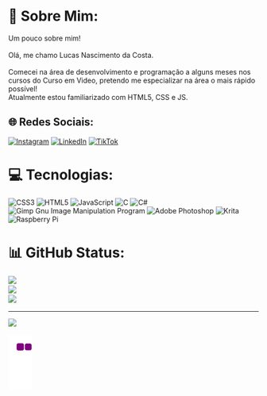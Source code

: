 # 💫 Sobre Mim:
Um pouco sobre mim!<br>  <br>Olá, me chamo Lucas Nascimento da Costa.<br><br>Comecei na área de desenvolvimento e programação a alguns meses nos cursos do Curso em Video, pretendo me especializar na área o mais rápido possível!<br>Atualmente estou familiarizado com HTML5, CSS e JS.


## 🌐 Redes Sociais:
[![Instagram](https://img.shields.io/badge/Instagram-%23E4405F.svg?logo=Instagram&logoColor=white)](https://instagram.com/tagram.com/lucas.costa19/) [![LinkedIn](https://img.shields.io/badge/LinkedIn-%230077B5.svg?logo=linkedin&logoColor=white)](https://linkedin.com/in/https://www.linkedin.com/in/lucas-costa-9530b3246/) [![TikTok](https://img.shields.io/badge/TikTok-%23000000.svg?logo=TikTok&logoColor=white)](https://tiktok.com/@https://www.tiktok.com/@lucas.batman?lang=pt-BR) 

# 💻 Tecnologias:
![CSS3](https://img.shields.io/badge/css3-%231572B6.svg?style=for-the-badge&logo=css3&logoColor=white) ![HTML5](https://img.shields.io/badge/html5-%23E34F26.svg?style=for-the-badge&logo=html5&logoColor=white) ![JavaScript](https://img.shields.io/badge/javascript-%23323330.svg?style=for-the-badge&logo=javascript&logoColor=%23F7DF1E) ![C](https://img.shields.io/badge/c-%2300599C.svg?style=for-the-badge&logo=c&logoColor=white) ![C#](https://img.shields.io/badge/c%23-%23239120.svg?style=for-the-badge&logo=c-sharp&logoColor=white) ![Gimp Gnu Image Manipulation Program](https://img.shields.io/badge/Gimp-657D8B?style=for-the-badge&logo=gimp&logoColor=FFFFFF) ![Adobe Photoshop](https://img.shields.io/badge/adobephotoshop-%2331A8FF.svg?style=for-the-badge&logo=adobephotoshop&logoColor=white) ![Krita](https://img.shields.io/badge/Krita-203759?style=for-the-badge&logo=krita&logoColor=EEF37B) ![Raspberry Pi](https://img.shields.io/badge/-RaspberryPi-C51A4A?style=for-the-badge&logo=Raspberry-Pi)
# 📊 GitHub Status:
![](https://github-readme-stats.vercel.app/api?username=LucasNCosta&theme=midnight-purple&hide_border=false&include_all_commits=true&count_private=true)<br/>
![](https://github-readme-streak-stats.herokuapp.com/?user=LucasNCosta&theme=midnight-purple&hide_border=false)<br/>
![](https://github-readme-stats.vercel.app/api/top-langs/?username=LucasNCosta&theme=midnight-purple&hide_border=false&include_all_commits=true&count_private=true&layout=compact)

---
[![](https://visitcount.itsvg.in/api?id=LucasNCosta&icon=5&color=12)](https://visitcount.itsvg.in)

<!-- Proudly created with GPRM ( https://gprm.itsvg.in ) -->

![snake gif](https://github.com/LucasNCosta/LucasNCosta/blob/output/github-contribution-grid-snake.gif)
